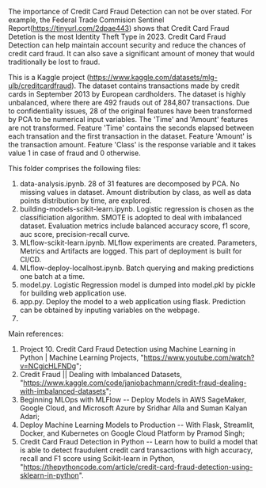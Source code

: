 The importance of Credit Card Fraud Detection can not be over stated. For example, the Federal Trade Commision Sentinel Report(https://tinyurl.com/2dpae443) shows that Credit Card Fraud Detetion is the most Identity Theft Type in 2023. Credit Card Fraud Detection can help maintain account security and reduce the chances of credit card fraud. It can also save a significant amount of money that would traditionally be lost to fraud. 

This is a Kaggle project (https://www.kaggle.com/datasets/mlg-ulb/creditcardfraud). The dataset contains transactions made by credit cards in September 2013 by European cardholders. The dataset is highly unbalanced, where there are 492 frauds out of 284,807 transactions. Due to confidentiality issues, 28 of the original features have been transformed by PCA to be numerical input variables. The 'Time' and 'Amount' features are not transformed. Feature 'Time' contains the seconds elapsed between each transation and the first transaction in the dataset. Feature 'Amount' is the transaction amount. Feature 'Class' is the response variable and it takes value 1 in case of fraud and 0 otherwise.

This folder comprises the following files:
1. data-analysis.ipynb. 28 of 31 features are decomposed by PCA. No missing values in dataset. Amount distribution by class, as well as data points distribution by time, are explored. 
2. building-models-scikit-learn.ipynb. Logistic regression is chosen as the classificiation algorithm. SMOTE is adopted to deal with imbalanced dataset. Evaluation metrics include balanced accuracy score, f1 score, auc score, precision-recall curve.
3. MLflow-scikit-learn.ipynb. MLflow experiments are created. Parameters, Metrics and Artifacts are logged. This part of deployment is built for CI/CD.
4. MLflow-deploy-localhost.ipynb. Batch querying and making predictions one batch at a time.
5. model.py. Logistic Regression model is dumped into model.pkl by pickle for building web application use.
6. app.py. Deploy the model to a web application using flask. Prediction can be obtained by inputing variables on the webpage.
7.  

Main references:
1. Project 10. Credit Card Fraud Detection using Machine Learning in Python | Machine Learning Projects, "https://www.youtube.com/watch?v=NCgjcHLFNDg";
2. Credit Fraud || Dealing with Imbalanced Datasets, "https://www.kaggle.com/code/janiobachmann/credit-fraud-dealing-with-imbalanced-datasets";
3. Beginning MLOps with MLFlow -- Deploy Models in AWS SageMaker, Google Cloud, and Microsoft Azure by Sridhar Alla and Suman Kalyan Adari;
4. Deploy Machine Learning Models to Production -- With Flask, Streamlit, Docker, and Kubernetes on Google Cloud Platform by Pramod Singh;
5. Credit Card Fraud Detection in Python -- Learn how to build a model that is able to detect fraudulent credit card transactions with high accuracy, recall and F1 score using Scikit-learn in Python, "https://thepythoncode.com/article/credit-card-fraud-detection-using-sklearn-in-python".
